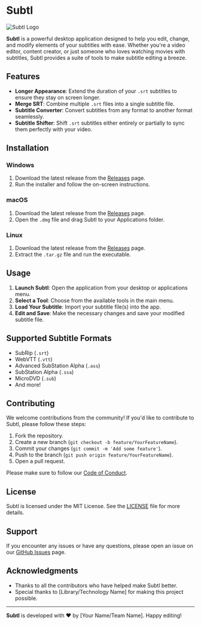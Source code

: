 # Subtl

![Subtl Logo](https://via.placeholder.com/150) <!-- Replace with your logo -->

**Subtl** is a powerful desktop application designed to help you edit, change, and modify elements of your subtitles with ease. Whether you're a video editor, content creator, or just someone who loves watching movies with subtitles, Subtl provides a suite of tools to make subtitle editing a breeze.

## Features

- **Longer Appearance**: Extend the duration of your `.srt` subtitles to ensure they stay on screen longer.
- **Merge SRT**: Combine multiple `.srt` files into a single subtitle file.
- **Subtitle Converter**: Convert subtitles from any format to another format seamlessly.
- **Subtitle Shifter**: Shift `.srt` subtitles either entirely or partially to sync them perfectly with your video.

## Installation

### Windows
1. Download the latest release from the [Releases](https://github.com/yourusername/Subtl/releases) page.
2. Run the installer and follow the on-screen instructions.

### macOS
1. Download the latest release from the [Releases](https://github.com/yourusername/Subtl/releases) page.
2. Open the `.dmg` file and drag Subtl to your Applications folder.

### Linux
1. Download the latest release from the [Releases](https://github.com/yourusername/Subtl/releases) page.
2. Extract the `.tar.gz` file and run the executable.

## Usage

1. **Launch Subtl**: Open the application from your desktop or applications menu.
2. **Select a Tool**: Choose from the available tools in the main menu.
3. **Load Your Subtitle**: Import your subtitle file(s) into the app.
4. **Edit and Save**: Make the necessary changes and save your modified subtitle file.

## Supported Subtitle Formats

- SubRip (`.srt`)
- WebVTT (`.vtt`)
- Advanced SubStation Alpha (`.ass`)
- SubStation Alpha (`.ssa`)
- MicroDVD (`.sub`)
- And more!

## Contributing

We welcome contributions from the community! If you'd like to contribute to Subtl, please follow these steps:

1. Fork the repository.
2. Create a new branch (`git checkout -b feature/YourFeatureName`).
3. Commit your changes (`git commit -m 'Add some feature'`).
4. Push to the branch (`git push origin feature/YourFeatureName`).
5. Open a pull request.

Please make sure to follow our [Code of Conduct](CODE_OF_CONDUCT.md).

## License

Subtl is licensed under the MIT License. See the [LICENSE](LICENSE) file for more details.

## Support

If you encounter any issues or have any questions, please open an issue on our [GitHub Issues](https://github.com/yourusername/Subtl/issues) page.

## Acknowledgments

- Thanks to all the contributors who have helped make Subtl better.
- Special thanks to [Library/Technology Name] for making this project possible.

---

**Subtl** is developed with ❤️ by [Your Name/Team Name]. Happy editing!
